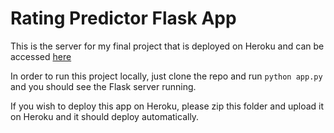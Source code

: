 # Rating Predictor Flask App

This is the server for my final project that is deployed on Heroku and can be accessed [here](https://karanr.dev/rating-predictor)

In order to run this project locally, just clone the repo and run `python app.py` and you should see the Flask server running.

If you wish to deploy this app on Heroku, please zip this folder and upload it on Heroku and it should deploy automatically.